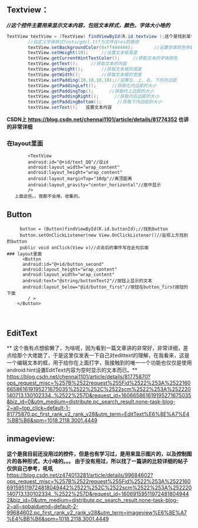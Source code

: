 ## Textview：
***//这个控件主要用来显示文本内容，包括文本样式，颜色，字体大小啥的***
```java
TextView textView = (TextView) findViewById(R.id.textview );这个是找到某个id的文本
        //自定义字体样式fonts/gdzl.ttf为文件在res的路径
        textView.setBackgroundColor(0xff444444);        //设置背景颜色参数跟文本颜色一样
        textView.setHeight(10);     //设置文本框高度
        textView.getCurrentHintTextColor();     //获取文本的字体颜色
        textView.getText();     //获取文本的内容
        textView.getHeight();       //获取文本框的高度
        textView.getWidth();        //获取文本框的宽度
        textView.setPadding(10,10,10,10);//设置左、上、右、下的内边距
        textView.getPaddingLeft();      //获取左内边距的大小
        textView.getPaddingTop();      //获取内上边距的大小
        textView.getPaddingRight();      //获取内右边距的大小
        textView.getPaddingBottom();      //获取下内边距的大小
        textView.setText();   设置文本内容
```
**CSDN上 <https://blog.csdn.net/chennai1101/article/details/81774352> 也讲的非常详细**
### 在layout里面
```
        <TextView
        android:id="@+id/text_QQ"//设id
        android:layout_width="wrap_content"
        android:layout_height="wrap_content"
        android:layout_marginTop="10dp"//离顶距离
        android:layout_gravity="center_horizontal"//居中显示
        />
   上面这些。。我都不会用，收集的。
```
## Button
```
     button = (Button)findViewById(R.id.buttonId);//找到button
     button.setOnClickListener(new View.OnClickListener()//监视上方找到的button
     public void onClick(View v)//点击后的事件写在此句后面
### layout里面
      <Button
      android:id="@+id/button_second"
      android:layout_height="wrap_content"
      android:layout_width="wrap_content"
      android:text="@string/buttonText2"//按钮上显示的文本
      android:layout_below="@id/button_first"//按钮在button_first按钮的下面
        / >       
    </Button>
```

​    
## EditText
**    这个我有点想偷懒了，为啥呢，因为看到一篇文章讲的非常好，非常详细，差点给那个大佬跪了，于是这里仅发表一下自己对edittext的理解，在我看来，这是一个编辑文本的框，用于给你在上面打字，我接触到的唯一一个功能也仅仅是使用android:hint设置EditText内容为空时显示的文本而已。**
 <https://blog.csdn.net/chennai1101/article/details/81775870?ops_request_misc=%257B%2522request%255Fid%2522%253A%2522160665861619195271675035%2522%252C%2522scm%2522%253A%252220140713.130102334..%2522%257D&request_id=160665861619195271675035&biz_id=0&utm_medium=distribute.pc_search_result.none-task-blog-2~all~top_click~default-1-81775870.pc_first_rank_v2_rank_v28&utm_term=EditText%E6%8E%A7%E4%BB%B6&spm=1018.2118.3001.4449>


## inmageview:
**这个是我目前还没用过的控件，但是也有学习过，是用来显示图片的，以及控制图片的各种形式，大小啥的。。。
由于没有用过，所以找了一篇讲的比较详细的帖子仅供自己参考，吼吼**
<https://blog.csdn.net/z474013281/article/details/99684602?ops_request_misc=%257B%2522request%255Fid%2522%253A%2522160691595119724818049442%2522%252C%2522scm%2522%253A%252220140713.130102334..%2522%257D&request_id=160691595119724818049442&biz_id=0&utm_medium=distribute.pc_search_result.none-task-blog-2~all~sobaiduend~default-2-99684602.pc_first_rank_v2_rank_v28&utm_term=imageview%E6%8E%A7%E4%BB%B6&spm=1018.2118.3001.4449>





